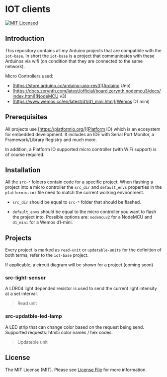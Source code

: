 # IOT clients 

[![MIT Licensed](https://img.shields.io/badge/license-MIT-brightgreen.svg?style=flat-square)](LICENSE)

## Introduction
This repository contains all my Arduino projects that are compatible with the `iot-base`. In short the `iot-base` is a project that communicates with these Arduinos via wifi (on condition that they are connected to the same network).

Micro Controllers used:
* [https://store.arduino.cc/arduino-uno-rev3](Arduino Uno)
* [https://docs.zerynth.com/latest/official/board.zerynth.nodemcu3/docs/index.html](NodeMCU v3)
* [https://www.wemos.cc/en/latest/d1/d1_mini.html](Wemos D1 mini)

## Prerequisites
All projects use [https://platformio.org/](Platform IO) which is an ecosystem for embedded development. It includes an IDE with Serial Port Monitor, a Framework/Library Registry and much more. 

In addition, a Platform IO supported micro controller (with WiFi support) is of course required.

## Installation
All the `src-*` folders contain code for a specific project. When flashing a project into a micro controller the `src_dir` and `default_envs` properties in the `platformio.ini` file need to match the current working environment.

* `src_dir` should be equal to `src-*` folder that should be flashed.

* `default_envs` should be equal to the micro controller you want to flash the project into. Possible options are: `nodemcuv2` for a NodeMCU and `d1_mini` for a Wemos d1-mini.

## Projects
Every project is marked as `read-unit` or `updateble-units` for the definition of both terms, refer to the `iot-base` project.

If applicable, a circuit diagram will be shown for a project (coming soon)

### src-light-sensor
A LDR04 light depended resistor is used to send the current light intensity at a set interval.
> Read unit

### src-updatble-led-lamp
A LED strip that can change color based on the request being send. Supported requests: html5 color names / hex codes.
> Updateble unit

## License
The MIT License (MIT). Please see [License File](LICENSE) for more information.